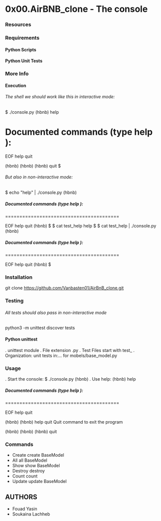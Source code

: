 # 0x00.AirBNB_clone - The console
### Resources

### Requirements
#### Python Scripts
#### Python Unit Tests
### More Info
#### Execution
###### The shell we should work like this in interactive mode:

$ ./console.py
(hbnb) help

Documented commands (type help <topic>):
========================================

EOF  help  quit

(hbnb) 
(hbnb) 
(hbnb) quit
$

###### But also in non-interactive mode:

$ echo "help" | ./console.py
(hbnb)

##### Documented commands (type help <topic>):
========================================

EOF  help  quit
(hbnb) 
$
$ cat test_help
help
$
$ cat test_help | ./console.py
(hbnb)

##### Documented commands (type help <topic>):
========================================

EOF  help  quit
(hbnb) 
$

### Installation

git clone https://github.com/Vanbasten01/AirBnB_clone.git

### Testing

###### All tests should also pass in non-interactive mode

python3 -m unittest discover tests

#### Python unittest

. unittest module
. File extension .py
. Test Files start with test_
. Organization: unit tests in:... for mobels/base_model.py
### Usage

. Start the console:
$ ./console.py
(hbnb)
. Use help:
(hbnb) help

##### Documented commands (type help <topic>):
========================================

EOF  help  quit

(hbnb) 
(hbnb) help quit
Quit command to exit the program

(hbnb) 
(hbnb) 
(hbnb) quit 
### Commands

- Create
create BaseModel
- All
all BaseModel
- Show
show BaseModel
- Destroy
destroy
- Count
count
- Update
update BaseModel
## AUTHORS

- Fouad Yasin
- Soukaina Lachheb
